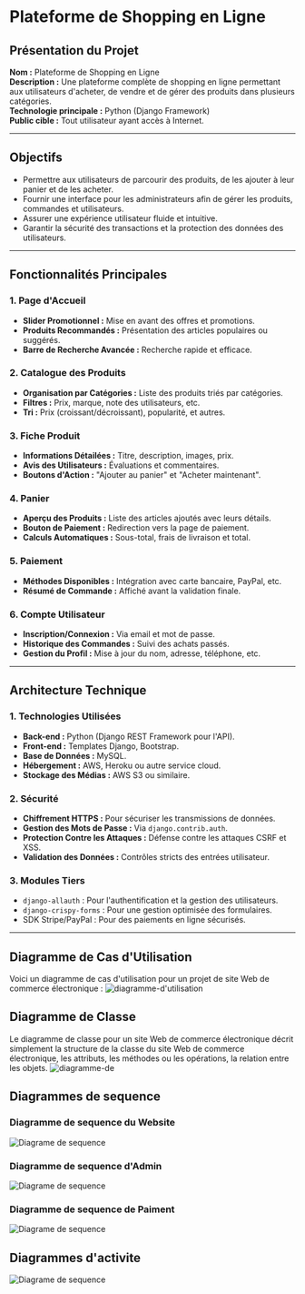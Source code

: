 # Plateforme de Shopping en Ligne

## Présentation du Projet
**Nom :** Plateforme de Shopping en Ligne  
**Description :** Une plateforme complète de shopping en ligne permettant aux utilisateurs d'acheter, de vendre et de gérer des produits dans plusieurs catégories.  
**Technologie principale :** Python (Django Framework)  
**Public cible :** Tout utilisateur ayant accès à Internet.

---

## Objectifs
- Permettre aux utilisateurs de parcourir des produits, de les ajouter à leur panier et de les acheter.
- Fournir une interface pour les administrateurs afin de gérer les produits, commandes et utilisateurs.
- Assurer une expérience utilisateur fluide et intuitive.
- Garantir la sécurité des transactions et la protection des données des utilisateurs.

---

## Fonctionnalités Principales

### 1. Page d'Accueil
- **Slider Promotionnel :** Mise en avant des offres et promotions.
- **Produits Recommandés :** Présentation des articles populaires ou suggérés.
- **Barre de Recherche Avancée :** Recherche rapide et efficace.

### 2. Catalogue des Produits
- **Organisation par Catégories :** Liste des produits triés par catégories.
- **Filtres :** Prix, marque, note des utilisateurs, etc.
- **Tri :** Prix (croissant/décroissant), popularité, et autres.

### 3. Fiche Produit
- **Informations Détailées :** Titre, description, images, prix.
- **Avis des Utilisateurs :** Évaluations et commentaires.
- **Boutons d'Action :** "Ajouter au panier" et "Acheter maintenant".

### 4. Panier
- **Aperçu des Produits :** Liste des articles ajoutés avec leurs détails.
- **Bouton de Paiement :** Redirection vers la page de paiement.
- **Calculs Automatiques :** Sous-total, frais de livraison et total.

### 5. Paiement
- **Méthodes Disponibles :** Intégration avec carte bancaire, PayPal, etc.
- **Résumé de Commande :** Affiché avant la validation finale.

### 6. Compte Utilisateur
- **Inscription/Connexion :** Via email et mot de passe.
- **Historique des Commandes :** Suivi des achats passés.
- **Gestion du Profil :** Mise à jour du nom, adresse, téléphone, etc.

---

## Architecture Technique

### 1. Technologies Utilisées
- **Back-end :** Python (Django REST Framework pour l'API).
- **Front-end :** Templates Django, Bootstrap.
- **Base de Données :** MySQL.
- **Hébergement :** AWS, Heroku ou autre service cloud.
- **Stockage des Médias :** AWS S3 ou similaire.

### 2. Sécurité
- **Chiffrement HTTPS :** Pour sécuriser les transmissions de données.
- **Gestion des Mots de Passe :** Via `django.contrib.auth`.
- **Protection Contre les Attaques :** Défense contre les attaques CSRF et XSS.
- **Validation des Données :** Contrôles stricts des entrées utilisateur.

### 3. Modules Tiers
- `django-allauth` : Pour l'authentification et la gestion des utilisateurs.
- `django-crispy-forms` : Pour une gestion optimisée des formulaires.
- SDK Stripe/PayPal : Pour des paiements en ligne sécurisés.

---

## Diagramme de Cas d'Utilisation
Voici un diagramme de cas d'utilisation pour un projet de site Web de commerce électronique :
![diagramme-d'utilisation](diagramme-d'utilisation.jpeg)

## Diagramme de Classe
Le diagramme de classe pour un site Web de commerce électronique décrit simplement la structure de la classe du site Web de commerce électronique, les attributs, les méthodes ou les opérations, la relation entre les objets.
![diagramme-de](diagramme-de-classe.png)

## Diagrammes de sequence
### Diagramme de sequence du Website
![Diagrame de sequence](diagramme-de-sequence.png)
### Diagramme de sequence d'Admin
![Diagrame de sequence](diagramme-de-sequence-admin.png)
### Diagramme de sequence de Paiment
![Diagrame de sequence](diagramme-de-sequence-paiment.png)
## Diagrammes d'activite
![Diagrame de sequence](diagramme-d'activite.png)

